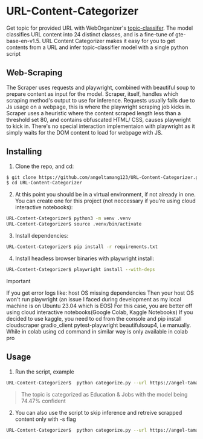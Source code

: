 # URL-Content-Categorizer

Get topic for provided URL with WebOrganizer's [topic-classifer](https://huggingface.co/WebOrganizer/TopicClassifier-NoURL). The model classifies URL content into 24 distinct classes, and is a fine-tune of gte-base-en-v1.5. URL Content Categorizer makes it easy for you to get contents from a URL and infer topic-classifier model with a single python script

## Web-Scraping

The Scraper uses requests and playwright, combined with beautiful soup to prepare content as input for the model. Scraper, itself, handles which scraping method's output to use for inference. Requests usually fails due to Js usage on a webpage, this is where the playwright scraping job kicks in. Scraper uses a heuristic where the content scraped length less than a threshold set 80, and contains obfuscated HTML/ CSS, causes playwright to kick in. There's no special interaction implementaion with playwright as it simply waits for the DOM content to load for webpage with JS.

## Installing

1. Clone the repo, and cd:

```bash
$ git clone https://github.com/angeltamang123/URL-Content-Categorizer.git
$ cd URL-Content-Categorizer
```

2. At this point you should be in a virtual environment, if not already in one. You can create one for this project (not neccessary if you're using cloud interactive notebooks):

```bash
URL-Content-Categorizer$ python3 -m venv .venv
URL-Content-Categorizer$ source .venv/bin/activate
```

3. Install dependencies:

```bash
URL-Content-Categorizer$ pip install -r requirements.txt
```

4. Install headless browser binaries with playwright install:

```bash
URL-Content-Categorizer$ playwright install --with-deps
```

> [!Important]
> If you get error logs like: host OS missing dependencies
> Then your host OS won't run playwright (an issue I faced during development as my local machine is on Ubuntu 23.04 which is EOS)
> For this case, you are better off using cloud interactive notebooks(Google Colab, Kaggle Notebooks)
> If you decided to use kaggle, you need to cd from the console and pip install cloudscraper gradio_client pytest-playwright beautifulsoup4, i.e manually.
> While in colab using cd command in similar way is only available in colab pro

## Usage

1. Run the script, example

```bash
URL-Content-Categorizer$  python categorize.py --url https://angel-tamang.vercel.app
```

> The topic is categorized as Education & Jobs with the model being 74.47% confident

2. You can also use the script to skip inference and retreive scrapped content only with -s flag

```bash
URL-Content-Categorizer$  python categorize.py --url https://angel-tamang.vercel.app -s
```

>
